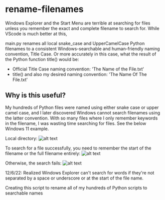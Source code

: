 # rename-filenames
Windows Explorer and the Start Menu are terrible at searching for files unless you remember the exact and complete filename to search for. While VScode is much better at this, 

main.py renames all local snake_case and UpperCamelCase Python filenames to a consistent Windows-searchable and human-friendly naming convention, Title Case. Or more accurately in this case, what the result of the Python function title() would be:
- Official Title Case naming convention: 'The Name of the File.txt'
- title() and also my desired naming convention: 'The Name Of The File.txt'

## Why is this useful?
My hundreds of Python files were named using either snake case or upper camel case, and I later discovered Windows cannot search filenames using the latter convention. With so many files where I only remember keywords in the filename, I was wasting time searching for files. See the below Windows 11 example.

Local directory:
![alt text](https://github.com/justinliu1308/rename-python-files/blob/main/directory-screenshot.png)

To search for a file successfully, you need to remember the start of the filename or the full filename entirely:
![alt text](https://github.com/justinliu1308/rename-python-files/blob/main/working-search-1.png)

Otherwise, the search fails:
![alt text](https://github.com/justinliu1308/rename-python-files/blob/main/failed-search-1.png)





12/6/22: Realized Windows Explorer can't search for words if they're not separated by a space or underscore or at the start of the file name.

Creating this script to rename all of my hundreds of Python scripts to searchable names

